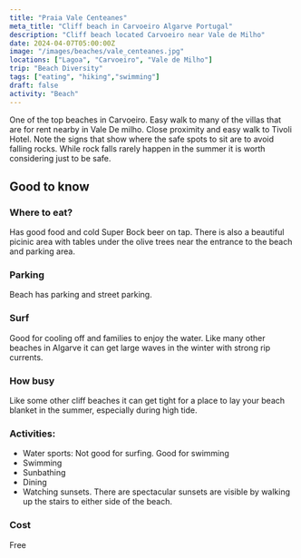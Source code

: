 ```yaml
---
title: "Praia Vale Centeanes"
meta_title: "Cliff beach in Carvoeiro Algarve Portugal"
description: "Cliff beach located Carvoeiro near Vale de Milho"
date: 2024-04-07T05:00:00Z
image: "/images/beaches/vale_centeanes.jpg"
locations: ["Lagoa", "Carvoeiro", "Vale de Milho"]
trip: "Beach Diversity"
tags: ["eating", "hiking","swimming"]
draft: false
activity: "Beach"
---
```


One of the top beaches in Carvoeiro.  Easy walk to many of the villas that are for rent nearby in Vale De milho.   Close proximity and easy walk to Tivoli Hotel.  Note the signs that show where the safe spots to sit are to avoid falling rocks. While rock falls rarely happen in the summer it is worth considering just to be safe. 

## Good to know

### Where to eat?

Has good food and cold Super Bock beer on tap. There is also a beautiful picinic area with tables under the olive trees near the entrance to the beach and parking area.

### Parking

Beach has parking and street parking. 

### Surf

Good for cooling off and families to enjoy the water.   Like many other beaches in Algarve it can get large waves in the winter with strong rip currents. 

### How busy

Like some other cliff beaches it can get tight for a place to lay your beach blanket in the summer, especially during high tide.

### Activities:  

- Water sports:  Not good for surfing.  Good for swimming
- Swimming
- Sunbathing
- Dining
- Watching sunsets. There are spectacular sunsets are visible by walking up the stairs to either side of the beach.

###  Cost

Free
